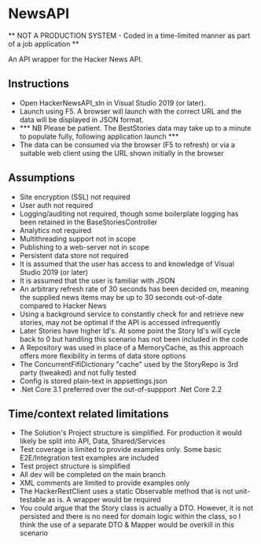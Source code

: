 # NewsAPI

** NOT A PRODUCTION SYSTEM - Coded in a time-limited manner as part of a job application **

An API wrapper for the Hacker News API. 

## Instructions
- Open HackerNewsAPI_sln in Visual Studio 2019 (or later). 
- Launch using F5. A browser will launch with the correct URL and the data will be displayed in JSON format. 
- *** NB Please be patient. The BestStories data may take up to a minute to populate fully, following application launch ***
- The data can be consumed via the browser (F5 to refresh) or via a suitable web client using the URL shown initially in the browser

## Assumptions
- Site encryption (SSL) not required
- User auth not required
- Logging/auditing not required, though some boilerplate logging has been retained in the BaseStoriesController
- Analytics not required
- Multithreading support not in scope
- Publishing to a web-server not in scope
- Persistent data store not required
- It is assumed that the user has access to and knowledge of Visual Studio 2019 (or later)
- It is assumed that the user is familiar with JSON
- An arbitrary refresh rate of 30 seconds has been decided on, meaning the supplied news items may be up to 30 seconds out-of-date compared to Hacker News
- Using a background service to constantly check for and retrieve new stories, may not be optimal if the API is accessed infrequently
- Later Stories have higher Id's. At some point the Story Id's will cycle back to 0 but handling this scenario has not been included in the code
- A Repository was used in place of a MemoryCache, as this approach offers more flexibility in terms of data store options
- The ConcurrentFifiDictionary "cache" used by the StoryRepo is 3rd party (tweaked) and not fully tested
- Config is stored plain-text in appsettings.json
- .Net Core 3.1 preferred over the out-of-suppport .Net Core 2.2

## Time/context related limitations
- The Solution's Project structure is simplified. For production it would likely be split into API, Data, Shared/Services
- Test coverage is limited to provide examples only. Some basic E2E/Integration test examples are included
- Test project structure is simplified
- All dev will be completed on the main branch
- XML comments are limited to provide examples only
- The HackerRestClient uses a static Observable method that is not unit-testable as is. A wrapper would be required
- You could argue that the Story class is actually a DTO. However, it is not persisted and there is no need for domain logic within the class, so I think the use of a separate DTO & Mapper would be overkill in this scenario

